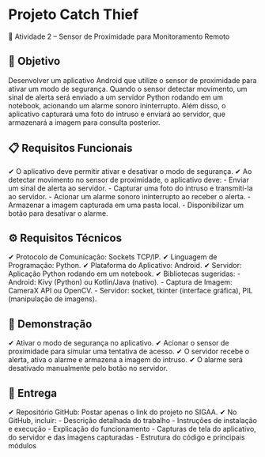 # Projeto Catch Thief

📌 Atividade 2 – Sensor de Proximidade para Monitoramento Remoto

## 🎯 Objetivo

Desenvolver um aplicativo Android que utilize o sensor de proximidade para ativar um modo de segurança. Quando o sensor detectar movimento, um sinal de alerta será enviado a um servidor Python rodando em um notebook, acionando um alarme sonoro ininterrupto. Além disso, o aplicativo capturará uma foto do intruso e enviará ao servidor, que armazenará a imagem para consulta posterior.

## 📋 Requisitos Funcionais

✔ O aplicativo deve permitir ativar e desativar o modo de segurança.
✔ Ao detectar movimento no sensor de proximidade, o aplicativo deve:
    - Enviar um sinal de alerta ao servidor.
    - Capturar uma foto do intruso e transmiti-la ao servidor.
    - Acionar um alarme sonoro ininterrupto ao receber o alerta.
    - Armazenar a imagem capturada em uma pasta local.
    - Disponibilizar um botão para desativar o alarme.

## ⚙ Requisitos Técnicos

✔ Protocolo de Comunicação: Sockets TCP/IP.
✔ Linguagem de Programação: Python.
✔ Plataforma do Aplicativo: Android.
✔ Servidor: Aplicação Python rodando em um notebook.
✔ Bibliotecas sugeridas:
    - Android: Kivy (Python) ou Kotlin/Java (nativo).
    - Captura de Imagem: CameraX API ou OpenCV.
    - Servidor: socket, tkinter (interface gráfica), PIL (manipulação de imagens).

## 📌 Demonstração

✔ Ativar o modo de segurança no aplicativo.
✔ Acionar o sensor de proximidade para simular uma tentativa de acesso.
✔ O servidor recebe o alerta, ativa o alarme e armazena a imagem do intruso.
✔ O alarme será desativado manualmente pelo botão no servidor.

## 📌 Entrega

✔ Repositório GitHub: Postar apenas o link do projeto no SIGAA.
✔ No GitHub, incluir:
    - Descrição detalhada do trabalho
    - Instruções de instalação e execução
    - Explicação do funcionamento
    - Capturas de tela do aplicativo, do servidor e das imagens capturadas
    - Estrutura do código e principais módulos
